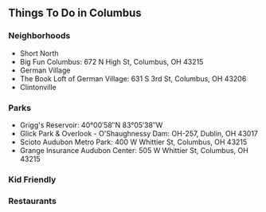 ## Things To Do in Columbus

### Neighborhoods
 - Short North
  - Big Fun Columbus: 672 N High St, Columbus, OH 43215
 - German Village
  - The Book Loft of German Village: 631 S 3rd St, Columbus, OH 43206
 - Clintonville

### Parks
 - Grigg's Reservoir: 40°00′58″N 83°05′38″W
 - Glick Park & Overlook - O'Shaughnessy Dam: OH-257, Dublin, OH 43017
 - Scioto Audubon Metro Park: 400 W Whittier St, Columbus, OH 43215
 - Grange Insurance Audubon Center: 505 W Whittier St, Columbus, OH 43215
### Kid Friendly

### Restaurants
